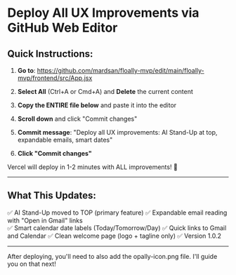 # Deploy All UX Improvements via GitHub Web Editor

## Quick Instructions:

1. **Go to**: https://github.com/mardsan/floally-mvp/edit/main/floally-mvp/frontend/src/App.jsx

2. **Select All** (Ctrl+A or Cmd+A) and **Delete** the current content

3. **Copy the ENTIRE file below** and paste it into the editor

4. **Scroll down** and click "Commit changes"

5. **Commit message**: "Deploy all UX improvements: AI Stand-Up at top, expandable emails, smart dates"

6. **Click "Commit changes"**

Vercel will deploy in 1-2 minutes with ALL improvements! 🚀

---

## What This Updates:

✅ AI Stand-Up moved to TOP (primary feature)
✅ Expandable email reading with "Open in Gmail" links  
✅ Smart calendar date labels (Today/Tomorrow/Day)
✅ Quick links to Gmail and Calendar
✅ Clean welcome page (logo + tagline only)
✅ Version 1.0.2

---

After deploying, you'll need to also add the opally-icon.png file. I'll guide you on that next!
